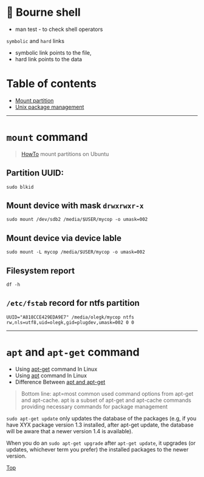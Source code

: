 # :penguin: Bourne shell

- man test - to check shell operators

`symbolic` and `hard` links

- symbolic link points to the file,
- hard link points to the data

# Table of contents

- [Mount partition](#mount-partition)
- [Unix package management](#unix-package-management)

---

# `mount` command

> [HowTo](https://help.ubuntu.ru/wiki/%D0%BC%D0%BE%D0%BD%D1%82%D0%B8%D1%80%D0%BE%D0%B2%D0%B0%D0%BD%D0%B8%D0%B5_%D1%80%D0%B0%D0%B7%D0%B4%D0%B5%D0%BB%D0%BE%D0%B2) mount partitions on Ubuntu

## Partition UUID:
`sudo blkid`

## Mount device with mask `drwxrwxr-x`
`sudo mount /dev/sdb2 /media/$USER/mycop -o umask=002`

## Mount device via device lable
`sudo mount -L mycop /media/$USER/mycop -o umask=002`

## Filesystem report
`df -h`

## `/etc/fstab` record for ntfs partition

`UUID="A818CCE429EDA9E7" /media/olegk/mycop ntfs rw,nls=utf8,uid=olegk,gid=plugdev,umask=002 0 0`

---

# `apt` and `apt-get` command

- Using [apt-get](https://itsfoss.com/apt-get-linux-guide/) command In Linux
- Using [apt](https://itsfoss.com/apt-command-guide/) command In Linux
- Difference Between [apt and apt-get](https://itsfoss.com/apt-vs-apt-get-difference/)
> Bottom line: apt=most common used command options from apt-get and apt-cache.
> apt is a subset of apt-get and apt-cache commands providing necessary commands for package management

`sudo apt-get update` only updates the database of the packages (e.g, if you have XYX package version 1.3 installed, after apt-get update, the database will be aware that a newer version 1.4 is available).

When you do an `sudo apt-get upgrade` after `apt-get update`, it upgrades (or updates, whichever term you prefer) the installed packages to the newer version.

[Top](#table-of-contents)
